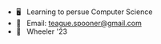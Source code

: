 - 🖥️ &nbsp; Learning to persue Computer Science 
- 📧 &nbsp; Email: teague.spooner@gmail.com
- 🏫 &nbsp; Wheeler '23

